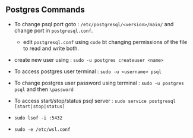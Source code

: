 ## Postgres Commands

- To change psql port goto : `/etc/postgresql/<version>/main/` and change port in `postgresql.conf`.
  - edit `postgresql.conf` using `code` bt changing permissions of the file to read and write both.

- create new user using : `sudo -u postgres createuser <name>`

- To access postgres user terminal : `sudo -u <username> psql`
- To change postgres user password using terminal : `sudo -u postgres psql` and then `\password`
- To access start/stop/status psql server : `sudo service postgresql [start|stop|status]`


- `sudo lsof -i :5432`
- `sudo -e /etc/wsl.conf`
